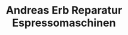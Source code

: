 ---
title: "Andreas Erb Reparatur Espressomaschinen"
url: /muenchen/andreas-erb-reparatur-espressomaschinen/
shop: Allgemein
---